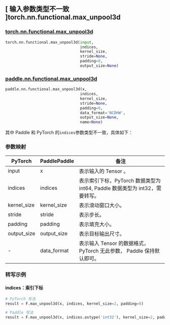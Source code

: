 ## [ 输入参数类型不一致 ]torch.nn.functional.max_unpool3d

### [torch.nn.functional.max_unpool3d](https://pytorch.org/docs/stable/generated/torch.nn.functional.max_unpool3d.html?highlight=max_unpool3d#torch.nn.functional.max_unpool3d)

```python
torch.nn.functional.max_unpool3d(input,
                                 indices,
                                 kernel_size,
                                 stride=None,
                                 padding=0,
                                 output_size=None)
```

### [paddle.nn.functional.max_unpool3d](https://www.paddlepaddle.org.cn/documentation/docs/zh/develop/api/paddle/nn/functional/max_unpool3d_cn.html)

```python
paddle.nn.functional.max_unpool3d(x,
                                 indices,
                                 kernel_size,
                                 stride=None,
                                 padding=0,
                                 data_format='NCDHW',
                                 output_size=None,
                                 name=None)
```

其中 Paddle 和 PyTorch 的`indices`参数类型不一致，具体如下：
### 参数映射

| PyTorch       | PaddlePaddle | 备注                                                   |
| ------------- | ------------ | ------------------------------------------------------ |
| input           | x           | 表示输入的 Tensor 。               |
| indices           | indices           | 表示索引下标，PyTorch 数据类型为 int64, Paddle 数据类型为 int32，需要转写。               |
| kernel_size           | kernel_size           | 表示滑动窗口大小。               |
| stride           | stride           | 表示步长。               |
| padding           | padding           | 表示填充大小。               |
| output_size           | output_size           | 表示目标输出尺寸。               |
| -           | data_format           | 表示输入 Tensor 的数据格式， PyTorch 无此参数， Paddle 保持默认即可。               |

### 转写示例
#### indices：索引下标
```python
# PyTorch 写法
result = F.max_unpool3d(x, indices, kernel_size=2, padding=0)

# Paddle 写法
result = F.max_unpool3d(x, indices.astype('int32'), kernel_size=2, padding=0)
```
